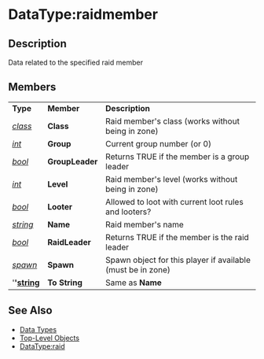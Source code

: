 # DataType:raidmember

## Description

Data related to the specified raid member

## Members

|  |  |  |
| :--- | :--- | :--- |
| **Type** | **Member** | **Description** |
| [_class_](datatype-class.md) | **Class** | Raid member's class \(works without being in zone\) |
| [_int_](datatype-int.md) | **Group** | Current group number \(or 0\) |
| [_bool_](datatype-bool.md) | **GroupLeader** | Returns TRUE if the member is a group leader |
| [_int_](datatype-int.md) | **Level** | Raid member's level \(works without being in zone\) |
| [_bool_](datatype-bool.md) | **Looter** | Allowed to loot with current loot rules and looters? |
| [_string_]() | **Name** | Raid member's name |
| [_bool_](datatype-bool.md) | **RaidLeader** | Returns TRUE if the member is the raid leader |
| [_spawn_](datatype-spawn.md) | **Spawn** | Spawn object for this player if available \(must be in zone\) |
| '**'**[**string**]() | **To String** | Same as **Name** |

## See Also

* [Data Types](./)
* [Top-Level Objects](../top-level-objects/)
* [DataType:raid](datatype-raid.md)


